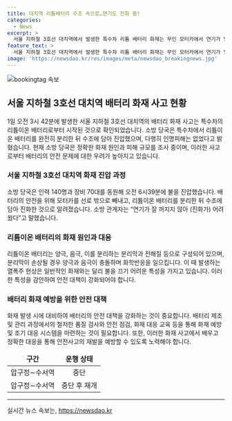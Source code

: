 ```yaml
---
title: 대치역 리튬배터리 수조 속으로…연기도 진화 중!
categories:
  - News
excerpt: >
  서울 지하철 3호선 대치역에서 발생한 특수차 리튬 배터리 화재는 무인 모터카에서 연기가 발생한 후 발화했다. 화재 진압을 위해 140명의 소방 인력과 70대의 장비가 투입되었으며, 6시39분에 진화작업을 완료했다. 다행히 인명피해는 없었지만, 화재 원인과 피해 규모에 대한 조사가 진행 중이다. 리튬 배터리의 열 폭주 현상으로 인해 물로는 쉽게 불을 끌 수 없는 상황이었다. 5시41분까지 운행 중단된 열차 운행은 조치 완료 후 재개되었다.
feature_text: >
  서울 지하철 3호선 대치역에서 발생한 특수차 리튬 배터리 화재는 무인 모터카에서 연기가 발생한 후 발화했다. 화재 진압을 위해 140명의 소방 인력과 70대의 장비가 투입되었으며, 6시39분에 진화작업을 완료했다. 다행히 인명피해는 없었지만, 화재 원인과 피해 규모에 대한 조사가 진행 중이다. 리튬 배터리의 열 폭주 현상으로 인해 물로는 쉽게 불을 끌 수 없는 상황이었다. 5시41분까지 운행 중단된 열차 운행은 조치 완료 후 재개되었다.
image: 'https://newsdao.kr/res/images/meta/newsdao_breakingnews.jpg'
---
```


<p><img src="https://newsdao.kr/res/images/meta/newsdao_breakingnews.jpg" alt="bookingtag 속보" /></p>

<h2 data-ke-size="size26">서울 지하철 3호선 대치역 배터리 화재 사고 현황</h2>

<p data-ke-size="size16">1일 오전 3시 42분에 발생한 서울 지하철 3호선 대치역의 배터리 화재 사고는 특수차의 리튬이온 배터리로부터 시작된 것으로 확인되었습니다. 소방 당국은 특수차에서 리튬이온 배터리를 완전히 분리한 뒤 수조에 담아 진압했으며, 다행히 인명피해는 없었다고 밝혔습니다. 현재 소방 당국은 정확한 화재 원인과 피해 규모를 조사 중이며, 이러한 사고로부터 배터리의 안전 문제에 대한 우려가 높아지고 있습니다.</p>

<h3>서울 지하철 3호선 대치역 화재 진압 과정</h3>

<p data-ke-size="size16">소방 당국은 인력 140명과 장비 70대를 동원해 오전 6시39분에 불을 진압했습니다. 배터리의 안전을 위해 모터카를 선로 밖으로 빼내고, 리튬이온 배터리를 분리한 뒤 수조에 담아 진화한 것으로 알려졌습니다. 소방 관계자는 “연기가 잘 꺼지지 않아 (진화가) 어려웠다”고 말했습니다.</p>

<h3>리튬이온 배터리의 화재 원인과 대응</h3>

<p data-ke-size="size16">리튬이온 배터리는 양극, 음극, 이를 분리하는 분리막과 전해질 등으로 구성되어 있으며, 분리막이 손상될 경우 양극과 음극이 충돌하며 화학반응을 일으킵니다. 이 때 발생하는 열폭주 현상은 일반적인 화재와는 달리 불을 끄기 어려운 특성을 가지고 있습니다. 이러한 특성을 감안하여 안전 대책이 강화되어야 합니다.</p>

<h3>배터리 화재 예방을 위한 안전 대책</h3>

<p data-ke-size="size16">화재 발생 시에 대비하여 배터리의 안전 대책을 강화하는 것이 중요합니다. 배터리 제조 및 관리 과정에서의 철저한 품질 검사와 안전 점검, 화재 대응 교육 등을 통해 화재 예방 및 조기 대응 시스템을 마련하는 것이 필요합니다. 또한, 이러한 화재 사고에서 배우고 정확한 대응을 통해 안전사고의 재발을 예방할 수 있도록 노력해야 합니다.</p>

<table>
    <thead>
        <tr>
            <td style="text-align: center; height: 17px;"><b>구간</b></td>
            <td style="text-align: center; height: 17px;"><b>운행 상태</b></td>
        </tr>
    </thead>
    <tbody>
        <tr>
            <td style="text-align: center; height: 17px;">압구정∼수서역</td>
            <td style="text-align: center; height: 17px;">중단</td>
        </tr>
        <tr>
            <td style="text-align: center; height: 17px;">압구정∼수서역</td>
            <td style="text-align: center; height: 17px;">중단 후 재개</td>
        </tr>
    </tbody>
</table>

<p><hr></p>
실시간 뉴스 속보는, <a href="https://newsdao.kr" rel="dofollow">https://newsdao.kr</a>


